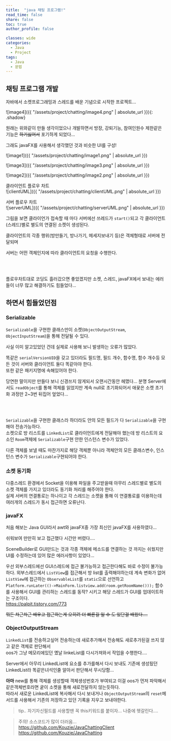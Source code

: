 ```yaml
---
title:  "java 채팅 프로그램!"
read_time: false
share: false
toc: true
author_profile: false

classes: wide
categories:
  - Java
  - Project
tags:
  - Java
  - 문법
---
```


## 채팅 프로그램 개발

자바에서 소켓프로그래밍과 스레드를 배운 기념으로 시작한 프로젝트...  


![image4]({{ "/assets/project/chatting/image4.png" | absolute_url }}){: .shadow}  

원래는 위와같이 만들 생각이었으나 개발하면서 방장, 강퇴기능, 참여인원수 제한같은 기능은 ~~하기싫어서~~ 포기하게 되었다...

그래도 javaFX를 사용해서 생각했던 것과 비슷한 UI를 구성!


![image1]({{ "/assets/project/chatting/image1.png" | absolute_url }})  


![image3]({{ "/assets/project/chatting/image3.png" | absolute_url }})  

![image2]({{ "/assets/project/chatting/image2.png" | absolute_url }})  



클라이언트 플로우 차트   
![clientUML]({{ "/assets/project/chatting/clientUML.png" | absolute_url }})  



서버 플로우 차트  
![serverUML]({{ "/assets/project/chatting/serverUML.png" | absolute_url }})   



그림을 보면 클라이언가 접속할 때 마다 서버에선 쓰레드가 `start()`되고 각 클라이언트(스레드)별로 별도의 연결된 소켓이 생성된다.  

클라이언트의 각종 행위(방만들기, 방나가기, 메세지보내기 등)은 객체형태로 서버에 전달되며  

서버는 어떤 객체인지에 따라 클라이언트의 요청을 수행한다.  

<br><br>

플로우차트대로 코딩도 흘러갔으면 좋았겠지만 소켓, 스레드, javaFX에서 보내는 에러들이 너무 많고 해결하기도 힘들었다...


## 하면서 힘들었던점

### Serializable

`Serializable`을 구현한 클래스만이 소켓(`ObjectOutputStream`, `ObjectInputStream`)을 통해 전달될 수 있다.  

사실 이미 알고있었던 건데 실제로 사용해 보니 발생하는 오류가 많았다.

똑같은 `serialVersionUID`을 갖고 있더라도 필드명, 필드 개수, 함수명, 함수 개수등 모든 것이 서버와 클라이언트 둘다 똑같아야 한다.  
또한 같은 패키지명에 속해있어야 한다.  

당연한 말이지만 만들다 보니 신경쓰지 않게되서 오랜시간동안 헤맸다...
분명 Server에서도 `readObject`를 통해 객체를 읽었지만 계속 null로 초기화되어서 애꿎은 소켓 초기화 과정만 2~3번 뒤집어 엎었다...

<br><br>

`Serializable`을 구현한 클래스라 하더라도 안의 모든 필드가 다 `Serializable`을 구현해야 전송가능하다.  
소켓으로 방 리스트를 `LinkedList`로 클라이언트에게 전달해야 했는데 방 리스트의 요소인 `Room`객체에 `Serializable`구현 안한 인스턴스 변수가 있었다.  

다른 객체를 보낼 때도 마찬가지로 해당 객체뿐 아니라 객체안의 모든 클래스변수, 인스턴스 변수가 `Serializable`구현되어야 한다.  


### 소켓 동기화

다중스레드 환경에서 Socket을 이용해 파일을 주고받을때 아무리 스레드별로 별도의 소켓 객체를 가지고 있더라도 동기화 처리를 해주어야 한다.  
실제 서버의 연결통로는 하나이고 각 스레드는 소켓을 통해 이 연결통로를 이용하는데 여러개의 스레드가 동시 접근하면 오류난다.  




### javaFX

처음 해보는 Java GUI라서 awt와 javaFX중 가장 최신인 javaFX를 사용하였다...

쉬워보여 만만히 보고 접근했다 시간만 버렸다....

SceneBuilder로 GUI만드는 것과 각종 객체에 메소드를 연결하는 것 까지는 쉬웠지만 UI를 수정하는데 있어 많은 에러사항이 있었다...


우선 외부스레드에선 GUI스레드에 접근 불가능하고 접근한다해도 바로 수정이 불가능하다.
외부스레드에서 `ListView`를 접근해서 방 list를 출력해야하는데 계속 변화가 없어 `ListView`에 접근하는 `ObservableList`를 `static`으로 선언하고
`Platform.runLater(()->MainForm.listview.add(room.getRoomName()));` 함수를 사용해서 GUI를 관리하는 스레드를 동작? 시키고 해당 스레드가 GUI를 업데이트하는 구조이다.  
https://palpit.tistory.com/773

~~뭐든 차근차근 배우고 접근하는게 오히려 더 빠른길 일 수 도 있단걸 배웠다....~~

### ObjectOutputStream

`LinkedList`를 전송하고싶어 전송하는데 새로추가해서 전송해도 새로추가된걸 쓰지 않고 같은 객체로 판단해서  
oos가 그냥 메모리에있던 옜날 linkeList를 다시가져와서 작업을 수행한다....  

Server에서 아무리 LinkedList에 요소를 추가를해서 다시 보내도 기존에 생성됬던 LinkedList라 똑같은녀석인줄 알아서 판단해서 무시당함...  

**아마** new를 통해 객체를 생성할때 객체생성번호가 부여되고 이걸 oos가 먼저 파악해서 같은객체번호라면 궅이 소켓을 통해 새로전달하지 않는듯하다.  
따라서 새로운 LinkedList에 복사해서 다시 보내거나 `ObjectOutputStream`의 `reset`메서드를 사용해서 기존의 저장하고 있던 기록을 지우고 보내야한다.

> tip.. 자기자신필드를 사용할땐 꼭 this키워드를 붙이자... 나중에 헷갈린다....

>주의! 소스코드가 많이 더러움...
https://github.com/Kouzie/JavaChattingClient
https://github.com/Kouzie/JavaChatting
